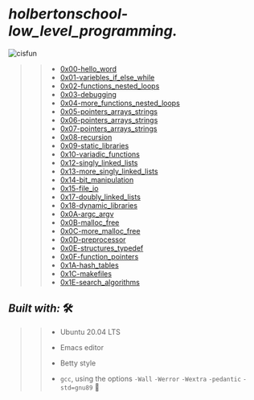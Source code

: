 # **_holbertonschool-low_level_programming._**


![cisfun](https://user-images.githubusercontent.com/85587286/160668243-e21e731e-555c-4392-b0e7-5fc6f0e5241a.jpg)




>> * [0x00-hello_word](https://github.com/elkinguerrero007/holbertonschool-low_level_programming/tree/main/0x00-hello_world)
>> * [0x01-variebles_if_else_while](https://github.com/elkinguerrero007/holbertonschool-low_level_programming/tree/main/0x01-variables_if_else_while)
>> * [0x02-functions_nested_loops](https://github.com/elkinguerrero007/holbertonschool-low_level_programming/tree/main/0x02-functions_nested_loops)
>> * [0x03-debugging](https://github.com/elkinguerrero007/holbertonschool-low_level_programming/tree/main/0x03-debugging) 
>> * [0x04-more_functions_nested_loops](https://github.com/elkinguerrero007/holbertonschool-low_level_programming/tree/main/0x04-more_functions_nested_loops)
>> * [0x05-pointers_arrays_strings](https://github.com/elkinguerrero007/holbertonschool-low_level_programming/tree/main/0x05-pointers_arrays_strings)
>> * [0x06-pointers_arrays_strings](https://github.com/elkinguerrero007/holbertonschool-low_level_programming/tree/main/0x06-pointers_arrays_strings)
>> * [0x07-pointers_arrays_strings](https://github.com/elkinguerrero007/holbertonschool-low_level_programming/tree/main/0x07-pointers_arrays_strings)
>> * [0x08-recursion](https://github.com/elkinguerrero007/holbertonschool-low_level_programming/tree/main/0x08-recursion)
>> * [0x09-static_libraries](https://github.com/elkinguerrero007/holbertonschool-low_level_programming/tree/main/0x09-static_libraries)
>> * [0x10-variadic_functions](https://github.com/elkinguerrero007/holbertonschool-low_level_programming/tree/main/0x10-variadic_functions)
>> * [0x12-singly_linked_lists](https://github.com/elkinguerrero007/holbertonschool-low_level_programming/tree/main/0x12-singly_linked_lists)
>> * [0x13-more_singly_linked_lists](https://github.com/elkinguerrero007/holbertonschool-low_level_programming/tree/main/0x13-more_singly_linked_lists)
>> * [0x14-bit_manipulation](https://github.com/elkinguerrero007/holbertonschool-low_level_programming/tree/main/0x14-bit_manipulation)
>> * [0x15-file_io](https://github.com/elkinguerrero007/holbertonschool-low_level_programming/tree/main/0x15-file_io)
>> * [0x17-doubly_linked_lists](https://github.com/elkinguerrero007/holbertonschool-low_level_programming/tree/main/0x17-doubly_linked_lists)
>> * [0x18-dynamic_libraries](https://github.com/elkinguerrero007/holbertonschool-low_level_programming/tree/main/0x18-dynamic_libraries)
>> * [0x0A-argc_argv](https://github.com/elkinguerrero007/holbertonschool-low_level_programming/tree/main/0x0A-argc_argv)
>> * [0x0B-malloc_free](https://github.com/elkinguerrero007/holbertonschool-low_level_programming/tree/main/0x0B-malloc_free)
>> * [0x0C-more_malloc_free](https://github.com/elkinguerrero007/holbertonschool-low_level_programming/tree/main/0x0C-more_malloc_free)
>> * [0x0D-preprocessor](https://github.com/elkinguerrero007/holbertonschool-low_level_programming/tree/main/0x0D-preprocessor)
>> * [0x0E-structures_typedef](https://github.com/elkinguerrero007/holbertonschool-low_level_programming/tree/main/0x0E-structures_typedef)
>> * [0x0F-function_pointers](https://github.com/elkinguerrero007/holbertonschool-low_level_programming/tree/main/0x0F-function_pointers)
>> * [0x1A-hash_tables](https://github.com/elkinguerrero007/holbertonschool-low_level_programming/tree/main/0x1A-hash_tables)
>> * [0x1C-makefiles](https://github.com/elkinguerrero007/holbertonschool-low_level_programming/tree/main/0x1C-makefiles)
>> * [0x1E-search_algorithms](https://github.com/elkinguerrero007/holbertonschool-low_level_programming/tree/main/0x1E-search_algorithms)

## **_Built with:_**  🛠️

>> * Ubuntu 20.04 LTS
>> 
>> * Emacs editor
>> 
>> * Betty style
>> 
>> * `gcc`, using the options `-Wall` `-Werror` `-Wextra` `-pedantic` `-std=gnu89`  🏁
